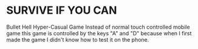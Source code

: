 # SURVIVE IF YOU CAN
Bullet Hell Hyper-Casual Game
Instead of normal touch controlled mobile game this game is controlled by the keys "A" and "D" because when I first made the game I didn't know how to test it on the phone.
